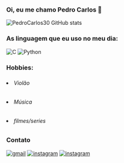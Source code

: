 ### Oi, eu me chamo Pedro Carlos 👋

![PedroCarlos30 GitHub stats](https://github-readme-stats.vercel.app/api?username=PedroCarlos30&show_icons=true&theme=radical=dracula)

<h3>As linguagem que eu uso no meu dia:</h3>

![C](https://img.shields.io/badge/C-00599C?style=for-the-badge&logo=c&logoColor=white)
![Python](https://img.shields.io/badge/Python-14354C?style=for-the-badge&logo=python&logoColor=white)

<h3>Hobbies:<h3>
    <h6><li>Violão</li></h6>
    <h6><li>Música</li></h6>
    <h6><li>filmes/series</li></h6>

<h3>Contato</h3>
  
[![gmail](https://img.shields.io/badge/Gmail-D14836?style=for-the-badge&logo=gmail&logoColor=white)](https://mail.google.com/mail/u/0/#inbox)
[![instagram](https://img.shields.io/badge/Instagram-E4405F?style=for-the-badge&logo=instagram&logoColor=white)](https://www.instagram.com/pedrocarlos_07/)
[![instagram](https://img.shields.io/badge/LinkedIn-0077B5?style=for-the-badge&logo=linkedin&logoColor=white)](https://www.linkedin.com/in/pedro-carlos-lima-paiva-110095220/)
